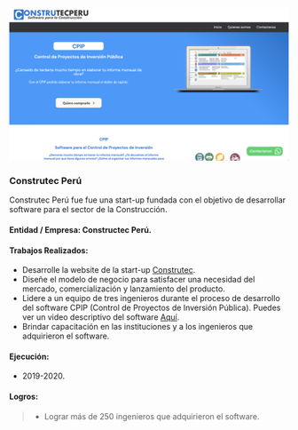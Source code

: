 ![Construtec](/images/works/work1_construtec_opt.png)

### Construtec Perú

Construtec Perú fue fue una start-up fundada con el objetivo de desarrollar software para el sector de la Construcción. 

#### Entidad / Empresa: Constructec Perú.

#### Trabajos Realizados:
  -  Desarrolle la website de la start-up <a href="https://construtecperu.com/" target="_blank"> Construtec</a>.
  -  Diseñe el modelo de negocio para satisfacer una necesidad del mercado, comercialización y lanzamiento del producto.
  -  Lidere a un equipo de tres ingenieros durante el proceso de desarrollo del software CPIP (Control de Proyectos de Inversión Pública). Puedes ver un video descriptivo del software <a href="https://www.youtube.com/watch?v=OvZoTdejOWk" target="_blank"> Aquí</a>.
  -  Brindar capacitación en las instituciones y a los ingenieros que adquirieron el software.

#### Ejecución:
-  2019-2020.

#### Logros:

> -  Lograr más de 250 ingenieros que adquirieron el software.

